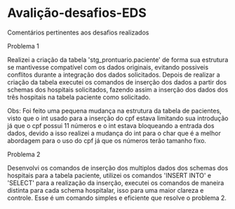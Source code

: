 # Avalição-desafios-EDS

Comentários pertinentes aos desafios realizados

Problema 1 

Realizei a criação da tabela 'stg_prontuario.paciente' de forma sua estrutura se mantivesse compatível com os dados originais, evitando possiveis conflitos durante a integração dos dados solicitados. Depois de realizar a criação da tabela executei os comandos de inserção dos dados a partir dos schemas dos hospitais solicitados, fazendo assim a inserção dos dados dos três hospitais na tabela paciente como solicitado.

Obs: Foi feito uma pequena mudança na estrutura da tabela de pacientes, visto que o int usado para a inserção do cpf estava limitando sua introdução já que o cpf possui 11 números e o int estava bloqueando a entrada dos dados, devido a isso realizei a mudança do int para o char que é a melhor abordagem para o uso do cpf já que os números terão tamanho fixo.

Problema 2

Desenvolvi os comandos de inserção dos multiplos dados dos schemas dos hospitais para a tabela paciente, utilizei os comandos 'INSERT INTO' e 'SELECT' para a realização da inserção, executei os comandos de maneira distinta para cada schema hospitalar, isso para uma maior clareza e controle. Esse é um comando simples e eficiente que resolve o problema 2.
